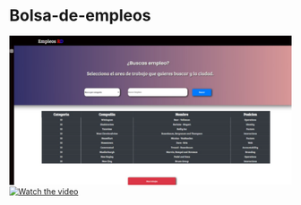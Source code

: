 # Bolsa-de-empleos
![Image of main page](https://github.com/IndianaLora/Bolsa-de-empleos/blob/main/MainPage.png?raw=true)
[![Watch the video](https://img.youtube.com/vi/T-D1KVIuvjA/maxresdefault.jpg)](https://www.youtube.com/watch?v=Wt4BX5npFQo)



